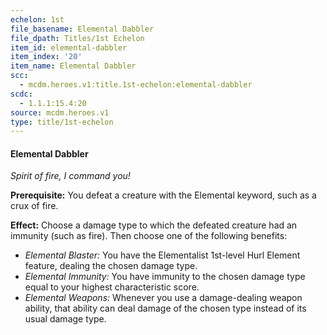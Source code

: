```yaml
---
echelon: 1st
file_basename: Elemental Dabbler
file_dpath: Titles/1st Echelon
item_id: elemental-dabbler
item_index: '20'
item_name: Elemental Dabbler
scc:
  - mcdm.heroes.v1:title.1st-echelon:elemental-dabbler
scdc:
  - 1.1.1:15.4:20
source: mcdm.heroes.v1
type: title/1st-echelon
---
```


#### Elemental Dabbler

*Spirit of fire, I command you!*

**Prerequisite:** You defeat a creature with the Elemental keyword, such as a crux of fire.

**Effect:** Choose a damage type to which the defeated creature had an immunity (such as fire). Then choose one of the following benefits:

- *Elemental Blaster:* You have the Elementalist 1st-level Hurl Element feature, dealing the chosen damage type.
- *Elemental Immunity:* You have immunity to the chosen damage type equal to your highest characteristic score.
- *Elemental Weapons:* Whenever you use a damage-dealing weapon ability, that ability can deal damage of the chosen type instead of its usual damage type.
